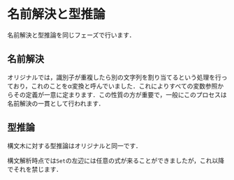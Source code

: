 # 名前解決と型推論

名前解決と型推論を同じフェーズで行います．

## 名前解決

オリジナルでは，識別子が重複したら別の文字列を割り当てるという処理を行っており，これのことをα変換と呼んでいました．これによりすべての変数参照からその定義が一意に定まります．この性質の方が重要で，一般にこのプロセスは名前解決の一貫として行われます．

## 型推論

構文木に対する型推論はオリジナルと同一です．

構文解析時点では`Set`の左辺には任意の式が来ることができましたが，これ以降でそれを禁じます．

